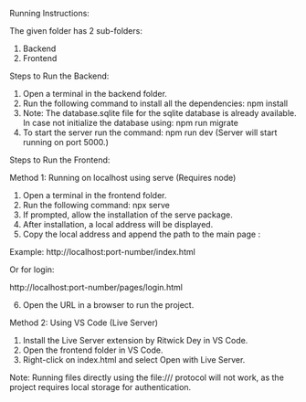 Running Instructions:

The given folder has 2 sub-folders:

1) Backend
2) Frontend

Steps to Run the Backend:

1) Open a terminal in the backend folder.
2) Run the following command to install all the dependencies:  npm install
3) Note: The database.sqlite file for the sqlite database is already available. In case not initialize the      database using:   npm run migrate 
4) To start the server run the command: npm run dev  (Server will start running on port 5000.) 




Steps to Run the Frontend:


Method 1: Running on localhost using serve    (Requires node)
1) Open a terminal in the frontend folder.
2) Run the following command: npx serve
3) If prompted, allow the installation of the serve package.
4) After installation, a local address will be displayed.
5) Copy the local address and append the path to the main page  :


Example:  http://localhost:port-number/index.html

Or for login:

http://localhost:port-number/pages/login.html

6) Open the URL in a browser to run the project.



Method 2: Using VS Code (Live Server)  
1) Install the Live Server extension by Ritwick Dey in VS Code.
2) Open the frontend folder in VS Code.
3) Right-click on index.html and select Open with Live Server.

Note: Running files directly using the file:/// protocol will not work, as the project requires local storage for authentication.








